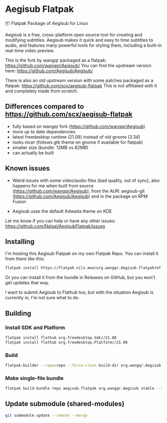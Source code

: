 # Aegisub Flatpak

📦 Flatpak Package of Aegisub for Linux

Aegisub is a free, cross-platform open source tool for creating and modifying subtitles. Aegisub makes it quick and easy to time subtitles to audio, and features many powerful tools for styling them, including a built-in real-time video preview.

This is the fork by wangqr packaged as a flatpak: https://github.com/wangqr/Aegisub/
You can find the upstream version here: https://github.com/Aegisub/Aegisub/

There is also an old upstream version with some patches packaged as a flatpak: https://github.com/scx/aegisub-flatpak
This is not affiliated with it and completely made from scratch.

## Differences compared to https://github.com/scx/aegisub-flatpak

- fully based on wangqr fork (https://github.com/wangqr/Aegisub)
- more up to date dependencies
- latest freedesktop runtime (21.08) instead of old gnome (3.34)
- looks nicer (follows gtk theme on gnome if available for flatpak)
- smaller size (bundle: 12MB vs 82MB)
- can actually be built

## Known issues

- Weird issues with some video/audio files (bad quality, out of sync), also happens for me when built from source (https://github.com/wangqr/Aegisub), from the AUR: aegisub-git (https://github.com/Aegisub/Aegisub) and in the package on RPM Fusion

- Aegisub uses the default Adwaita theme on KDE

Let me know if you can help or have any other issues: https://github.com/Nalsai/AegisubFlatpak/issues

## Installing

I'm hosting this Aegisub Flatpak on my own Flatpak Repo. You can install it from there like this:

```bash
flatpak install https://flatpak.nils.moe/org.wangqr.Aegisub.flatpakref
```
Or you can install it from the bundle in Releases on GitHub, but you won't get updates that way.

I want to submit Aegisub to Flathub too, but with the situation Aegisub is currently in, I'm not sure what to do.

## Building

### Install SDK and Platform

```bash
flatpak install flathub org.freedesktop.Sdk//21.08
flatpak install flathub org.freedesktop.Platform//21.08
```

### Build

```bash
flatpak-builder --repo=repo --force-clean build-dir org.wangqr.Aegisub.yml
```

### Make single-file bundle

```bash
flatpak build-bundle repo aegisub.flatpak org.wangqr.Aegisub stable --runtime-repo="https://flathub.org/repo/flathub.flatpakrepo"
```

## Update submodule (shared-modules)

```bash
git submodule update --remote --merge
```

